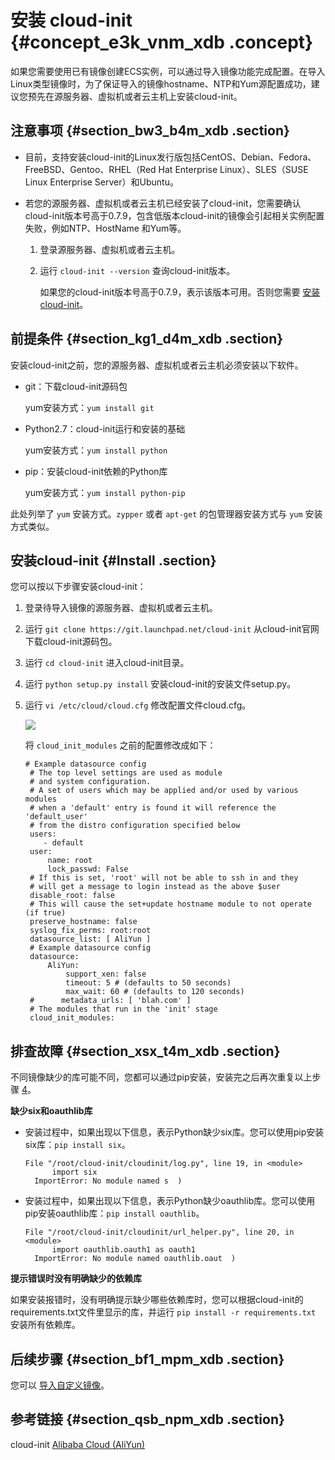 # 安装 cloud-init {#concept_e3k_vnm_xdb .concept}

如果您需要使用已有镜像创建ECS实例，可以通过导入镜像功能完成配置。在导入Linux类型镜像时，为了保证导入的镜像hostname、NTP和Yum源配置成功，建议您预先在源服务器、虚拟机或者云主机上安装cloud-init。

## 注意事项 {#section_bw3_b4m_xdb .section}

-   目前，支持安装cloud-init的Linux发行版包括CentOS、Debian、Fedora、FreeBSD、Gentoo、RHEL（Red Hat Enterprise Linux）、SLES（SUSE Linux Enterprise Server）和Ubuntu。

-   若您的源服务器、虚拟机或者云主机已经安装了cloud-init，您需要确认cloud-init版本号高于0.7.9，包含低版本cloud-init的镜像会引起相关实例配置失败，例如NTP、HostName 和Yum等。

    1.  登录源服务器、虚拟机或者云主机。
    2.  运行 `cloud-init --version` 查询cloud-init版本。

        如果您的cloud-init版本号高于0.7.9，表示该版本可用。否则您需要 [安装cloud-init](#Install)。


## 前提条件 {#section_kg1_d4m_xdb .section}

安装cloud-init之前，您的源服务器、虚拟机或者云主机必须安装以下软件。

-   git：下载cloud-init源码包

    yum安装方式：`yum install git`

-   Python2.7：cloud-init运行和安装的基础

    yum安装方式：`yum install python`

-   pip：安装cloud-init依赖的Python库

    yum安装方式：`yum install python-pip`


此处列举了 `yum` 安装方式。`zypper` 或者 `apt-get` 的包管理器安装方式与 `yum` 安装方式类似。

## 安装cloud-init {#Install .section}

您可以按以下步骤安装cloud-init：

1.  登录待导入镜像的源服务器、虚拟机或者云主机。
2.  运行 `git clone https://git.launchpad.net/cloud-init` 从cloud-init官网下载cloud-init源码包。
3.  运行 `cd cloud-init` 进入cloud-init目录。
4.  运行 `python setup.py install` 安装cloud-init的安装文件setup.py。
5.  运行 `vi /etc/cloud/cloud.cfg` 修改配置文件cloud.cfg。

    ![](http://static-aliyun-doc.oss-cn-hangzhou.aliyuncs.com/assets/img/9704/15394858254621_zh-CN.png)

    将 `cloud_init_modules` 之前的配置修改成如下：

    ```
    # Example datasource config
     # The top level settings are used as module
     # and system configuration.
     # A set of users which may be applied and/or used by various modules
     # when a 'default' entry is found it will reference the 'default_user'
     # from the distro configuration specified below
     users:
        - default
     user:
         name: root
         lock_passwd: False
     # If this is set, 'root' will not be able to ssh in and they 
     # will get a message to login instead as the above $user
     disable_root: false
     # This will cause the set+update hostname module to not operate (if true)
     preserve_hostname: false
     syslog_fix_perms: root:root
     datasource_list: [ AliYun ]
     # Example datasource config
     datasource:
         AliYun:
             support_xen: false
             timeout: 5 # (defaults to 50 seconds)
             max_wait: 60 # (defaults to 120 seconds)
     #      metadata_urls: [ 'blah.com' ]
     # The modules that run in the 'init' stage
     cloud_init_modules:
    ```


## 排查故障 {#section_xsx_t4m_xdb .section}

不同镜像缺少的库可能不同，您都可以通过pip安装，安装完之后再次重复以上步骤 [4](#setup.py)。

**缺少six和oauthlib库**

-   安装过程中，如果出现以下信息，表示Python缺少six库。您可以使用pip安装six库：`pip install six`。

    ```
    File "/root/cloud-init/cloudinit/log.py", line 19, in <module>
          import six
      ImportError: No module named s  )
    ```

-   安装过程中，如果出现以下信息，表示Python缺少oauthlib库。您可以使用pip安装oauthlib库：`pip install oauthlib`。

    ```
    File "/root/cloud-init/cloudinit/url_helper.py", line 20, in <module>
          import oauthlib.oauth1 as oauth1
      ImportError: No module named oauthlib.oaut  )
    ```


**提示错误时没有明确缺少的依赖库**

如果安装报错时，没有明确提示缺少哪些依赖库时，您可以根据cloud-init的requirements.txt文件里显示的库，并运行 `pip install -r requirements.txt` 安装所有依赖库。

## 后续步骤 {#section_bf1_mpm_xdb .section}

您可以 [导入自定义镜像](intl.zh-CN/用户指南/镜像/导入镜像/导入自定义镜像.md#)。

## 参考链接 {#section_qsb_npm_xdb .section}

cloud-init [Alibaba Cloud \(AliYun\)](http://cloudinit.readthedocs.io/en/latest/topics/datasources/aliyun.html)

